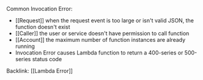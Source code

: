 Common Invocation Error:
- [[Request]] when the request event is too large or isn't valid JSON, the function doesn't exist
- [[Caller]] the user or service doesn't have permission to call function
- [[Account]] the maximum number of function instances are already running
- Invocation Error causes Lambda function to return a 400-series or 500-series status code


Backlink: [[Lambda Error]]